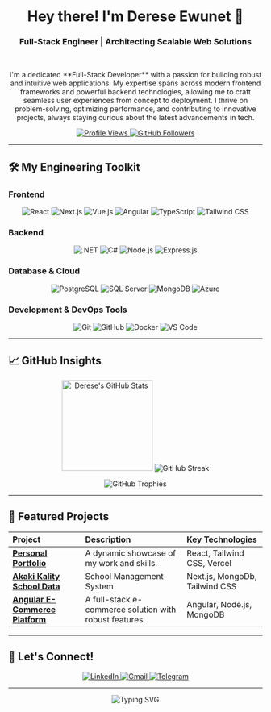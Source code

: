 <div align="center">
  <h1>Hey there! I'm Derese Ewunet 👋</h1>
  <h3>Full-Stack Engineer | Architecting Scalable Web Solutions</h3>
  <br>

  <p>I'm a dedicated **Full-Stack Developer** with a passion for building robust and intuitive web applications. My expertise spans across modern frontend frameworks and powerful backend technologies, allowing me to craft seamless user experiences from concept to deployment. I thrive on problem-solving, optimizing performance, and contributing to innovative projects, always staying curious about the latest advancements in tech.</p>

  <div align="center">
    <a href="https://github.com/DE143">
      <img src="https://komarev.com/ghpvc/?username=DE143&label=Profile%20Views&color=0e75b6&style=flat" alt="Profile Views" />
    </a>
    <a href="https://github.com/DE143?tab=followers">
      <img src="https://img.shields.io/github/followers/DE143?label=Followers&style=social" alt="GitHub Followers" />
    </a>
  </div>
</div>

---

## 🛠️ My Engineering Toolkit

### Frontend
<p align="center">
  <img src="https://img.shields.io/badge/React-20232A?style=for-the-badge&logo=react&logoColor=61DAFB" alt="React" />
  <img src="https://img.shields.io/badge/Next.js-000000?style=for-the-badge&logo=next.js&logoColor=white" alt="Next.js" />
  <img src="https://img.shields.io/badge/Vue.js-35495E?style=for-the-badge&logo=vuedotjs&logoColor=4FC08D" alt="Vue.js" />
  <img src="https://img.shields.io/badge/Angular-DD0031?style=for-the-badge&logo=angular&logoColor=white" alt="Angular" />
  <img src="https://img.shields.io/badge/TypeScript-007ACC?style=for-the-badge&logo=typescript&logoColor=white" alt="TypeScript" />
  <img src="https://img.shields.io/badge/Tailwind_CSS-38B2AC?style=for-the-badge&logo=tailwind-css&logoColor=white" alt="Tailwind CSS" />
</p>

### Backend
<p align="center">
  <img src="https://img.shields.io/badge/.NET-512BD4?style=for-the-badge&logo=dotnet&logoColor=white" alt=".NET" />
  <img src="https://img.shields.io/badge/C%23-239120?style=for-the-badge&logo=c-sharp&logoColor=white" alt="C#" />
  <img src="https://img.shields.io/badge/Node.js-339933?style=for-the-badge&logo=nodedotjs&logoColor=white" alt="Node.js" />
  <img src="https://img.shields.io/badge/Express.js-000000?style=for-the-badge&logo=express&logoColor=white" alt="Express.js" />
</p>

### Database & Cloud
<p align="center">
  <img src="https://img.shields.io/badge/PostgreSQL-316192?style=for-the-badge&logo=postgresql&logoColor=white" alt="PostgreSQL" />
  <img src="https://img.shields.io/badge/Microsoft%20SQL%20Server-CC2927?style=for-the-badge&logo=microsoft%20sql%20server&logoColor=white" alt="SQL Server" />
  <img src="https://img.shields.io/badge/MongoDB-4EA94B?style=for-the-badge&logo=mongodb&logoColor=white" alt="MongoDB" />
  <img src="https://img.shields.io/badge/Azure-0089D6?style=for-the-badge&logo=microsoft-azure&logoColor=white" alt="Azure" />
</p>

### Development & DevOps Tools
<p align="center">
  <img src="https://img.shields.io/badge/Git-F05032?style=for-the-badge&logo=git&logoColor=white" alt="Git" />
  <img src="https://img.shields.io/badge/GitHub-100000?style=for-the-badge&logo=github&logoColor=white" alt="GitHub" />
  <img src="https://img.shields.io/badge/Docker-2CA5E0?style=for-the-badge&logo=docker&logoColor=white" alt="Docker" />
  <img src="https://img.shields.io/badge/VS_Code-0078D4?style=for-the-badge&logo=visual%20studio%20code&logoColor=white" alt="VS Code" />
</p>

---

## 📈 GitHub Insights

<div align="center">
  <img height="180em" src="https://github-readme-stats.vercel.app/api?username=DE143&show_icons=true&theme=radical&include_all_commits=true&count_private=true" alt="Derese's GitHub Stats" />
  <img src="https://streak-stats.demolab.com/?user=DE143&theme=radical&hide_border=true" alt="GitHub Streak" />
  <p align="center">
    <img src="https://github-profile-trophy.vercel.app/?username=DE143&theme=onedark&no-frame=true&row=1&column=7" alt="GitHub Trophies" />
  </p>
</div>

---

## 🚀 Featured Projects

<div align="center">

| Project                                                 | Description                                            | Key Technologies                     |
| :------------------------------------------------------ | :----------------------------------------------------- | :----------------------------------- |
| <a href="https://react-port-ebon.vercel.app/" target="_blank">**Personal Portfolio**</a> | A dynamic showcase of my work and skills.            | React, Tailwind CSS, Vercel          |
| <a href="https://akakikalityschooldata.vercel.app" target="_blank">**Akaki Kality School Data**</a> | School Management System  | Next.js, MongoDb, Tailwind CSS       |
| <a href="https://github.com/DE143/your-angular-project-repo" target="_blank">**Angular E-Commerce Platform**</a> | A full-stack e-commerce solution with robust features. | Angular, Node.js, MongoDB            |

</div>

---

## 🤝 Let's Connect!

<div align="center">
  <a href="https://linkedin.com/in/derese-ewunet-0b9233248" target="_blank">
    <img src="https://img.shields.io/badge/LinkedIn-0077B5?style=for-the-badge&logo=linkedin&logoColor=white" alt="LinkedIn" />
  </a>
  <a href="mailto:derese641735.ew@gmail.com" target="_blank">
    <img src="https://img.shields.io/badge/Gmail-D14836?style=for-the-badge&logo=gmail&logoColor=white" alt="Gmail" />
  </a>
  <a href="https://t.me/dera1619" target="_blank" rel="noopener noreferrer">
    <img src="https://img.shields.io/badge/Telegram-2CA5E0?style=for-the-badge&logo=telegram&logoColor=white" alt="Telegram"/>
  </a>
</div>

---

<div align="center">
  <img src="https://readme-typing-svg.demolab.com?font=Fira+Code&size=14&duration=3000&pause=1000&color=00FF00&center=true&vCenter=true&width=435&lines=Crafting+code+with+precision+and+passion.;Innovating+solutions+for+the+modern+web.;Always+learning,+always+building.;Open+to+collaborate+on+impactful+projects!" alt="Typing SVG" />
</div>
